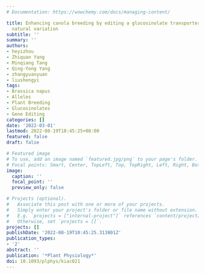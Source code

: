 ```yaml
---
# Documentation: https://wowchemy.com/docs/managing-content/

title: Enhancing canola breeding by editing a glucosinolate transporter gene lacking
  natural variation
subtitle: ''
summary: ''
authors:
- heyizhou
- Zhiquan Yang
- Minqiang Tang
- Qing-Yong Yang
- zhangyuanyuan
- liushengyi
tags:
- Brassica napus
- Alleles
- Plant Breeding
- Glucosinolates
- Gene Editing
categories: []
date: '2022-03-01'
lastmod: 2022-08-19T18:45:25+08:00
featured: false
draft: false

# Featured image
# To use, add an image named `featured.jpg/png` to your page's folder.
# Focal points: Smart, Center, TopLeft, Top, TopRight, Left, Right, BottomLeft, Bottom, BottomRight.
image:
  caption: ''
  focal_point: ''
  preview_only: false

# Projects (optional).
#   Associate this post with one or more of your projects.
#   Simply enter your project's folder or file name without extension.
#   E.g. `projects = ["internal-project"]` references `content/project/deep-learning/index.md`.
#   Otherwise, set `projects = []`.
projects: []
publishDate: '2022-08-19T10:45:25.313801Z'
publication_types:
- '2'
abstract: ''
publication: '*Plant Physiology*'
doi: 10.1093/plphys/kiac021
---
```

